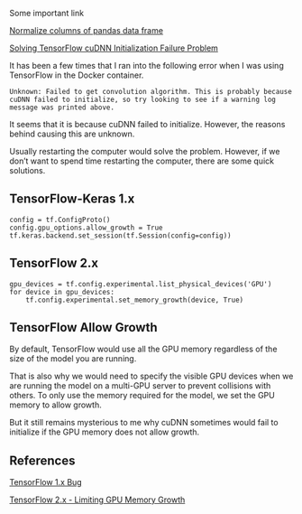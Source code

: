 Some important link

[Normalize columns of pandas data frame](https://stackoverflow.com/questions/26414913/normalize-columns-of-pandas-data-frame)

[Solving TensorFlow cuDNN Initialization Failure Problem](https://leimao.github.io/blog/TensorFlow-cuDNN-Failure/)

It has been a few times that I ran into the following error when I was using TensorFlow in the Docker container.

```
Unknown: Failed to get convolution algorithm. This is probably because cuDNN failed to initialize, so try looking to see if a warning log message was printed above.
```
It seems that it is because cuDNN failed to initialize. However, the reasons behind causing this are unknown.

Usually restarting the computer would solve the problem. However, if we don’t want to spend time restarting the computer, there are some quick solutions.

## TensorFlow-Keras 1.x

```
config = tf.ConfigProto()
config.gpu_options.allow_growth = True
tf.keras.backend.set_session(tf.Session(config=config))
```

## TensorFlow 2.x

```
gpu_devices = tf.config.experimental.list_physical_devices('GPU')
for device in gpu_devices:
    tf.config.experimental.set_memory_growth(device, True)
```

## TensorFlow Allow Growth

By default, TensorFlow would use all the GPU memory regardless of the size of the model you are running. 

That is also why we would need to specify the visible GPU devices when we are running the model on a multi-GPU server to prevent collisions with others. To only use the memory required for the model, we set the GPU memory to allow growth.

But it still remains mysterious to me why cuDNN sometimes would fail to initialize if the GPU memory does not allow growth.

## References

[TensorFlow 1.x Bug](https://github.com/tensorflow/tensorflow/issues/24828)

[TensorFlow 2.x - Limiting GPU Memory Growth](https://www.tensorflow.org/guide/gpu#limiting_gpu_memory_growth)

